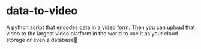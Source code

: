 # data-to-video
A python script that encodes data in a video form. Then you can upload that video to the largest video platform in the world to use it as your cloud storage or even a database🤪
